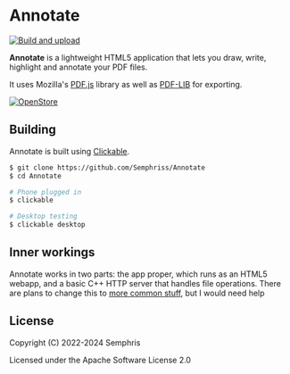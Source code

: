 # Annotate

[![Build and upload](https://github.com/Semphriss/Annotate/actions/workflows/build.yml/badge.svg)](https://github.com/Semphriss/Annotate/actions/workflows/build.yml)

**Annotate** is a lightweight HTML5 application that lets you draw, write,
highlight and annotate your PDF files.

It uses Mozilla's [PDF.js](https://mozilla.github.io/pdf.js/) library as well
as [PDF-LIB](https://pdf-lib.js.org/) for exporting.

[![OpenStore](https://open-store.io/badges/en_US.svg)](https://open-store.io/app/annotate)

## Building

Annotate is built using [Clickable](https://clickable-ut.dev/en/latest/).

```sh
$ git clone https://github.com/Semphriss/Annotate
$ cd Annotate

# Phone plugged in
$ clickable

# Desktop testing
$ clickable desktop
```

## Inner workings

Annotate works in two parts: the app proper, which runs as an HTML5 webapp, and
a basic C++ HTTP server that handles file operations. There are plans to change
this to [more common stuff](https://github.com/Semphriss/Annotate/issues/1),
but I would need help

## License

Copyright (C) 2022-2024 Semphris

Licensed under the Apache Software License 2.0
